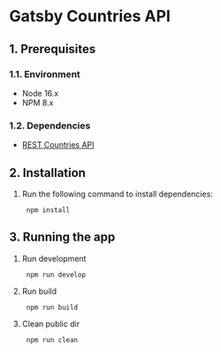 # Gatsby Countries API

## 1. Prerequisites
### 1.1. Environment
* Node 16.x
* NPM 8.x

### 1.2. Dependencies
* [REST Countries API](https://restcountries.com/#api-endpoints-v2)

## 2. Installation

1. Run the following command to install dependencies:

        npm install

## 3. Running the app

1. Run development

        npm run develop

2. Run build

        npm run build

3. Clean public dir

        npm run clean